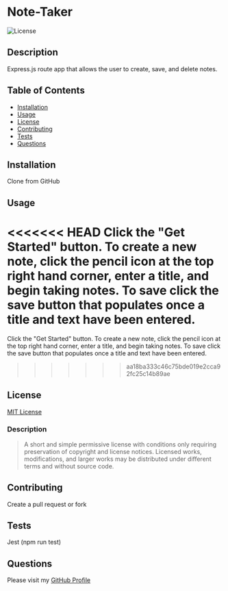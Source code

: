 # Note-Taker
![License](https://img.shields.io/badge/license-MIT-green)

  ## Description
  Express.js route app that allows the user to create, save, and delete notes.
  

  ## Table of Contents
  * [Installation](#installation)
  * [Usage](#usage)
  * [License](#license)
  * [Contributing](#contributing)
  * [Tests](#tests)
  * [Questions](#questions)

  ## Installation
  Clone from GitHub

  ## Usage
<<<<<<< HEAD
  Click the "Get Started" button. To create a new note, click the pencil icon at the top right hand corner, enter a title, and begin taking notes. To save click the save button that populates once a title and text have been entered.  
=======
  Click the "Get Started" button. To create a new note, click the pencil icon at the top right hand corner, enter a title, and begin taking notes. To save click the save button that populates once a title and text have been entered. 
>>>>>>> aa18ba333c46c75bde019e2cca92fc25c14b89ae

  ## License
  [MIT License](https://choosealicense.com/licenses/mit/)
  ### Description
  >A short and simple permissive license with conditions only requiring preservation of copyright and license notices. Licensed works, modifications, and larger works may be distributed under different terms and without source code.

  ## Contributing
  Create a pull request or fork

  ## Tests
  Jest (npm run test)

  ## Questions
 Please visit my [GitHub Profile](https://github.com/haverab)

